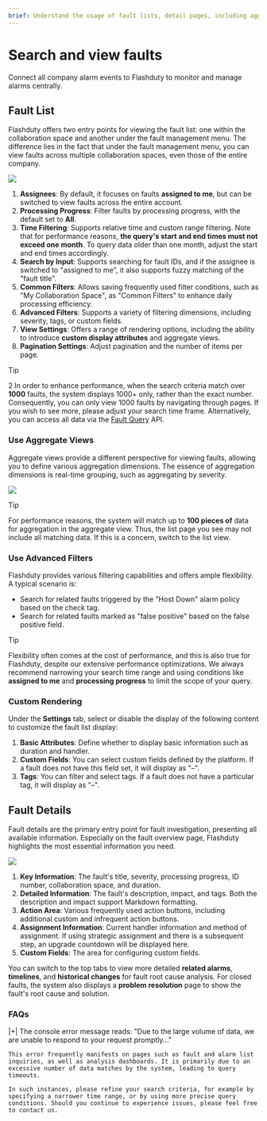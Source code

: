 ```yaml
---
brief: Understand the usage of fault lists, detail pages, including aggregate views, filtering, and timelines
---
```


# Search and view faults

Connect all company alarm events to Flashduty to monitor and manage alarms centrally.

## Fault List

Flashduty offers two entry points for viewing the fault list: one within the collaboration space and another under the fault management menu. The difference lies in the fact that under the fault management menu, you can view faults across multiple collaboration spaces, even those of the entire company.

![](https://fcdoc.github.io/img/zh/HHHZag1gZSDUdLUUapF-diTesLEySgjEC5azLRzY8Ys.avif)

1. **Assignees**: By default, it focuses on faults **assigned to me**, but can be switched to view faults across the entire account.
2. **Processing Progress**: Filter faults by processing progress, with the default set to **All**.
3. **Time Filtering**: Supports relative time and custom range filtering. Note that for performance reasons, **the query's start and end times must not exceed one month**. To query data older than one month, adjust the start and end times accordingly.
4. **Search by Input**: Supports searching for fault IDs, and if the assignee is switched to "assigned to me", it also supports fuzzy matching of the "fault title".
5. **Common Filters**: Allows saving frequently used filter conditions, such as "My Collaboration Space", as "Common Filters" to enhance daily processing efficiency.
6. **Advanced Filters**: Supports a variety of filtering dimensions, including severity, tags, or custom fields.
7. **View Settings**: Offers a range of rendering options, including the ability to introduce **custom display attributes** and aggregate views.
8. **Pagination Settings**: Adjust pagination and the number of items per page.

> [!TIP]
> 2	In order to enhance performance, when the search criteria match over **1000** faults, the system displays 1000+ only, rather than the exact number. Consequently, you can only view 1000 faults by navigating through pages. If you wish to see more, please adjust your search time frame. Alternatively, you can access all data via the [Fault Query](https://developer.flashcat.cloud/api-110655782) API.

### Use Aggregate Views

Aggregate views provide a different perspective for viewing faults, allowing you to define various aggregation dimensions. The essence of aggregation dimensions is real-time grouping, such as aggregating by severity.

![](https://fcdoc.github.io/img/zh/J7MizvU-Gd2gBNItJuE5kbo0FeypSzo74DxQSwGZm_8.avif)

> [!TIP]
> For performance reasons, the system will match up to **100 pieces of** data for aggregation in the aggregate view. Thus, the list page you see may not include all matching data. If this is a concern, switch to the list view.

### Use Advanced Filters

Flashduty provides various filtering capabilities and offers ample flexibility. A typical scenario is:

- Search for related faults triggered by the "Host Down" alarm policy based on the check tag.
- Search for related faults marked as "false positive" based on the false positive field.

> [!TIP]
> Flexibility often comes at the cost of performance, and this is also true for Flashduty, despite our extensive performance optimizations. We always recommend narrowing your search time range and using conditions like **assigned to me** and **processing progress** to limit the scope of your query.

### Custom Rendering

Under the **Settings** tab, select or disable the display of the following content to customize the fault list display:

1. **Basic Attributes**: Define whether to display basic information such as duration and handler.
2. **Custom Fields**: You can select custom fields defined by the platform. If a fault does not have this field set, it will display as "–".
3. **Tags**: You can filter and select tags. If a fault does not have a particular tag, it will display as "–".

## Fault Details

Fault details are the primary entry point for fault investigation, presenting all available information. Especially on the fault overview page, Flashduty highlights the most essential information you need.

![](https://fcdoc.github.io/img/zh/Z2yap9_v7IRgltiWTpayQTnNy8bR1RZsI6ay3DE2Gj4.avif)

1. **Key Information**: The fault's title, severity, processing progress, ID number, collaboration space, and duration.
2. **Detailed Information**: The fault's description, impact, and tags. Both the description and impact support Markdown formatting.
3. **Action Area**: Various frequently used action buttons, including additional custom and infrequent action buttons.
4. **Assignment Information**: Current handler information and method of assignment. If using strategic assignment and there is a subsequent step, an upgrade countdown will be displayed here.
5. **Custom Fields**: The area for configuring custom fields.

You can switch to the top tabs to view more detailed **related alarms**, **timelines**, and **historical changes** for fault root cause analysis. For closed faults, the system also displays a **problem resolution** page to show the fault's root cause and solution.

### FAQs

|+| The console error message reads: "Due to the large volume of data, we are unable to respond to your request promptly..."

    This error frequently manifests on pages such as fault and alarm list inquiries, as well as analysis dashboards. It is primarily due to an excessive number of data matches by the system, leading to query timeouts.

    In such instances, please refine your search criteria, for example by specifying a narrower time range, or by using more precise query conditions. Should you continue to experience issues, please feel free to contact us.
